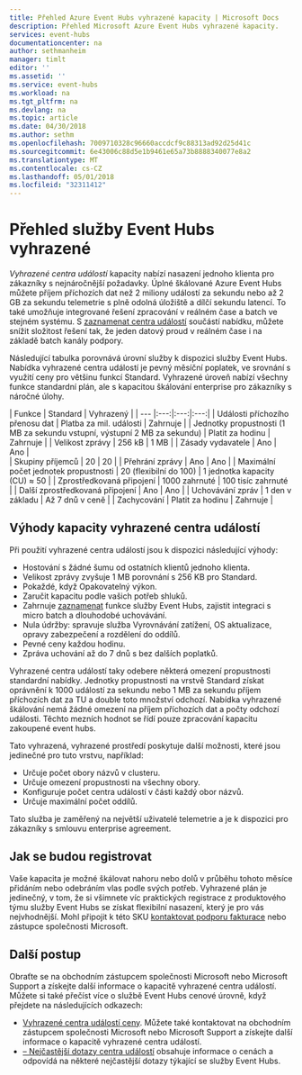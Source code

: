 ```yaml
---
title: Přehled Azure Event Hubs vyhrazené kapacity | Microsoft Docs
description: Přehled Microsoft Azure Event Hubs vyhrazené kapacity.
services: event-hubs
documentationcenter: na
author: sethmanheim
manager: timlt
editor: ''
ms.assetid: ''
ms.service: event-hubs
ms.workload: na
ms.tgt_pltfrm: na
ms.devlang: na
ms.topic: article
ms.date: 04/30/2018
ms.author: sethm
ms.openlocfilehash: 7009710328c96660accdcf9c88313ad92d25d41c
ms.sourcegitcommit: 6e43006c88d5e1b9461e65a73b8888340077e8a2
ms.translationtype: MT
ms.contentlocale: cs-CZ
ms.lasthandoff: 05/01/2018
ms.locfileid: "32311412"
---
```

# <a name="overview-of-event-hubs-dedicated"></a>Přehled služby Event Hubs vyhrazené

*Vyhrazené centra událostí* kapacity nabízí nasazení jednoho klienta pro zákazníky s nejnáročnější požadavky. Úplné škálované Azure Event Hubs můžete příjem příchozích dat než 2 miliony událostí za sekundu nebo až 2 GB za sekundu telemetrie s plně odolná úložiště a dílčí sekundu latencí. To také umožňuje integrované řešení zpracování v reálném čase a batch ve stejném systému. S [zaznamenat centra událostí](event-hubs-capture-overview.md) součástí nabídku, můžete snížit složitost řešení tak, že jeden datový proud v reálném čase i na základě batch kanály podpory.

Následující tabulka porovnává úrovní služby k dispozici služby Event Hubs. Nabídka vyhrazené centra událostí je pevný měsíční poplatek, ve srovnání s využití ceny pro většinu funkcí Standard. Vyhrazené úroveň nabízí všechny funkce standardní plán, ale s kapacitou škálování enterprise pro zákazníky s náročné úlohy. 

| Funkce | Standard | Vyhrazený |
| --- |:---:|:---:|:---:|
| Události příchozího přenosu dat | Platba za mil. události | Zahrnuje |
| Jednotky propustnosti (1 MB za sekundu vstupní, výstupní 2 MB za sekundu) | Platit za hodinu | Zahrnuje |
| Velikost zprávy | 256 kB | 1 MB |
| Zásady vydavatele | Ano | Ano |   
| Skupiny příjemců | 20 | 20 |
| Přehrání zprávy | Ano | Ano |
| Maximální počet jednotek propustnosti | 20 (flexibilní do 100)   | 1 jednotka kapacity (CU) ≈ 50 |
| Zprostředkovaná připojení | 1000 zahrnuté | 100 tisíc zahrnuté |
| Další zprostředkovaná připojení | Ano | Ano |
| Uchovávání zpráv | 1 den v základu | Až 7 dnů v ceně |
| Zachycování | Platit za hodinu | Zahrnuje |

## <a name="benefits-of-event-hubs-dedicated-capacity"></a>Výhody kapacity vyhrazené centra událostí

Při použití vyhrazené centra událostí jsou k dispozici následující výhody:

* Hostování s žádné šumu od ostatních klientů jednoho klienta.
* Velikost zprávy zvyšuje 1 MB porovnání s 256 KB pro Standard.
* Pokaždé, když Opakovatelný výkon.
* Zaručit kapacitu podle vašich potřeb shluků.
* Zahrnuje [zaznamenat](event-hubs-capture-overview.md) funkce služby Event Hubs, zajistit integraci s micro batch a dlouhodobé uchovávání.
* Nula údržby: spravuje služba Vyrovnávání zatížení, OS aktualizace, opravy zabezpečení a rozdělení do oddílů.
* Pevné ceny každou hodinu.
* Zpráva uchování až do 7 dnů s bez dalších poplatků.

Vyhrazené centra událostí taky odebere některá omezení propustnosti standardní nabídky. Jednotky propustnosti na vrstvě Standard získat oprávnění k 1000 událostí za sekundu nebo 1 MB za sekundu příjem příchozích dat za TU a double toto množství odchozí. Nabídka vyhrazené škálování nemá žádné omezení na příjem příchozích dat a počty odchozí události. Těchto mezních hodnot se řídí pouze zpracování kapacitu zakoupené event hubs.

Tato vyhrazená, vyhrazené prostředí poskytuje další možnosti, které jsou jedinečné pro tuto vrstvu, například:

* Určuje počet obory názvů v clusteru.
* Určuje omezení propustnosti na všechny obory.
* Konfiguruje počet centra událostí v části každý obor názvů.
* Určuje maximální počet oddílů.

Tato služba je zaměřený na největší uživatelé telemetrie a je k dispozici pro zákazníky s smlouvu enterprise agreement.

## <a name="how-to-onboard"></a>Jak se budou registrovat

Vaše kapacita je možné škálovat nahoru nebo dolů v průběhu tohoto měsíce přidáním nebo odebráním vlas podle svých potřeb. Vyhrazené plán je jedinečný, v tom, že si všimnete víc praktických registrace z produktového týmu služby Event Hubs se získat flexibilní nasazení, který je pro vás nejvhodnější. Mohl připojit k této SKU [kontaktovat podporu fakturace](https://ms.portal.azure.com/#create/Microsoft.Support) nebo zástupce společnosti Microsoft.

## <a name="next-steps"></a>Další postup

Obraťte se na obchodním zástupcem společnosti Microsoft nebo Microsoft Support a získejte další informace o kapacitě vyhrazené centra událostí. Můžete si také přečíst více o službě Event Hubs cenové úrovně, když přejdete na následujících odkazech:

- [Vyhrazené centra událostí ceny](https://azure.microsoft.com/pricing/details/event-hubs/). Můžete také kontaktovat na obchodním zástupcem společnosti Microsoft nebo Microsoft Support a získejte další informace o kapacitě vyhrazené centra událostí.
- [– Nejčastější dotazy centra událostí](event-hubs-faq.md) obsahuje informace o cenách a odpovídá na některé nejčastější dotazy týkající se služby Event Hubs. 
